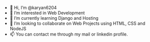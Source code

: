 - 👋 Hi, I’m @karyan6204
- 👀 I’m interested in Web Development
- 🌱 I’m currently learning Django and Hosting
- 💞️ I’m looking to collaborate on Web Projects using  HTML, CSS and NodeJS
- 📫 You can contact me through my mail or linkedin profile.

<!---
karyan6204/karyan6204 is a ✨ special ✨ repository because its `README.md` (this file) appears on your GitHub profile.
You can click the Preview link to take a look at your changes.
--->
